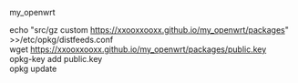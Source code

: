 my_openwrt  

echo "src/gz custom https://xxooxxooxx.github.io/my_openwrt/packages" >>/etc/opkg/distfeeds.conf  
wget https://xxooxxooxx.github.io/my_openwrt/packages/public.key  
opkg-key add public.key  
opkg update  
